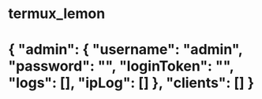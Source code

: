 # termux_lemon

<h1>
{
  "admin": {
    "username": "admin",
    "password": "",
    "loginToken": "",
    "logs": [],
    "ipLog": []
  },
  "clients": []
}
</h1>
